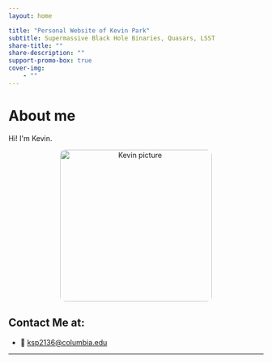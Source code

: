 ```yaml
---
layout: home

title: "Personal Website of Kevin Park"
subtitle: Supermassive Black Hole Binaries, Quasars, LSST
share-title: ""
share-description: ""
support-promo-box: true
cover-img:
    - ""
---
```


# About me

Hi! I'm Kevin.

<p align="center">
  <img src="/assets/images/증명사진(최근).jpeg"
       alt="Kevin picture"
       style="width:300px; border-radius:10px;">
</p>

## Contact Me at:

- 📧 [ksp2136@columbia.edu](mailto:ksp2136@columbia.edu)
---
